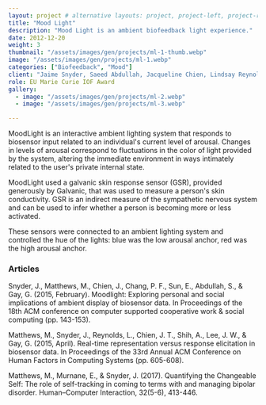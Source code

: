 ```yaml
---
layout: project # alternative layouts: project, project-left, project-right, project-top
title: "Mood Light"
description: "Mood Light is an ambient biofeedback light experience."
date: 2012-12-20
weight: 3
thumbnail: "/assets/images/gen/projects/ml-1-thumb.webp"
image: "/assets/images/gen/projects/ml-1.webp"
categories: ["Biofeedback", "Mood"]
client: "Jaime Snyder, Saeed Abdullah, Jacqueline Chien, Lindsay Reynolds, Pamara Chang, Emily Sun, Geri Gay"
role: EU Marie Curie IOF Award
gallery:
  - image: "/assets/images/gen/projects/ml-2.webp"
  - image: "/assets/images/gen/projects/ml-3.webp"

---
```


MoodLight is an interactive ambient lighting system that responds to biosensor input related to an individual's current level of arousal. Changes in levels of arousal correspond to fluctuations in the color of light provided by the system, altering the immediate environment in ways intimately related to the user's private internal state.  

MoodLight used a galvanic skin response sensor (GSR), provided generously by Galvanic, that was used to measure a person's skin conductivity. GSR is an indirect measure of the sympathetic nervous system and can be used to infer whether a person is becoming more or less activated. 

These sensors were connected to an ambient lighting system and controlled the hue of the lights: blue was the low arousal anchor, red was the high arousal anchor.  

### Articles 

Snyder, J., Matthews, M., Chien, J., Chang, P. F., Sun, E., Abdullah, S., & Gay, G. (2015, February). Moodlight: Exploring personal and social implications of ambient display of biosensor data. In Proceedings of the 18th ACM conference on computer supported cooperative work & social computing (pp. 143-153).

Matthews, M., Snyder, J., Reynolds, L., Chien, J. T., Shih, A., Lee, J. W., & Gay, G. (2015, April). Real-time representation versus response elicitation in biosensor data. In Proceedings of the 33rd Annual ACM Conference on Human Factors in Computing Systems (pp. 605-608).

Matthews, M., Murnane, E., & Snyder, J. (2017). Quantifying the Changeable Self: The role of self-tracking in coming to terms with and managing bipolar disorder. Human–Computer Interaction, 32(5-6), 413-446.


